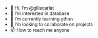 - 👋 Hi, I’m @giliscarlat
- 👀 I’m interested in database
- 🌱 I’m currently learning ython
- 💞️ I’m looking to collaborate on projects
- 📫 How to reach me anyone

<!---
giliscarlat/giliscarlat is a ✨ special ✨ repository because its `README.md` (this file) appears on your GitHub profile.
You can click the Preview link to take a look at your changes.
--->
